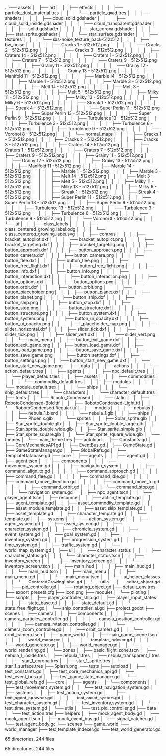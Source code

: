 .
├── assets
│   ├── art
│   │   ├── effects
│   │   │   ├── particle_dust_material.tres
│   │   │   └── particle_quad.tres
│   │   ├── shaders
│   │   │   ├── cloud_solid.gdshader
│   │   │   ├── cloud_solid_inside.gdshader
│   │   │   ├── cloud_transparent.gdshader
│   │   │   ├── solid.gdshader
│   │   │   ├── star_corona.gdshader
│   │   │   ├── star_sprite.gdshader
│   │   │   └── star_surface.gdshader
│   │   ├── textures
│   │   │   └── sbs-noise_texture_pack-512x512
│   │   │       ├── bw_noise
│   │   │       │   ├── Cracks 1 - 512x512.png
│   │   │       │   ├── Cracks 2 - 512x512.png
│   │   │       │   ├── Cracks 3 - 512x512.png
│   │   │       │   ├── Craters 14 - 512x512.png
│   │   │       │   ├── Craters 1 - 512x512.png
│   │   │       │   ├── Craters 7 - 512x512.png
│   │   │       │   ├── Craters 9 - 512x512.png
│   │   │       │   ├── Grainy 11 - 512x512.png
│   │   │       │   ├── Grainy 12 - 512x512.png
│   │   │       │   ├── Grainy 13 - 512x512.png
│   │   │       │   ├── Manifold 11 - 512x512.png
│   │   │       │   ├── Marble 14 - 512x512.png
│   │   │       │   ├── Marble 1 - 512x512.png
│   │   │       │   ├── Marble 3 - 512x512.png
│   │   │       │   ├── Melt 14 - 512x512.png
│   │   │       │   ├── Melt 3 - 512x512.png
│   │   │       │   ├── Melt 5 - 512x512.png
│   │   │       │   ├── Milky 11 - 512x512.png
│   │   │       │   ├── Milky 13 - 512x512.png
│   │   │       │   ├── Milky 6 - 512x512.png
│   │   │       │   ├── Streak 1 - 512x512.png
│   │   │       │   ├── Streak 4 - 512x512.png
│   │   │       │   ├── Super Perlin 11 - 512x512.png
│   │   │       │   ├── Super Perlin 13 - 512x512.png
│   │   │       │   ├── Super Perlin 9 - 512x512.png
│   │   │       │   ├── Turbulence 13 - 512x512.png
│   │   │       │   ├── Turbulence 3 - 512x512.png
│   │   │       │   ├── Turbulence 6 - 512x512.png
│   │   │       │   ├── Turbulence 9 - 512x512.png
│   │   │       │   └── Voronoi 8 - 512x512.png
│   │   │       └── normal_maps
│   │   │           ├── Cracks 1 - 512x512.png
│   │   │           ├── Cracks 2 - 512x512.png
│   │   │           ├── Cracks 3 - 512x512.png
│   │   │           ├── Craters 14 - 512x512.png
│   │   │           ├── Craters 1 - 512x512.png
│   │   │           ├── Craters 7 - 512x512.png
│   │   │           ├── Craters 9 - 512x512.png
│   │   │           ├── Grainy 11 - 512x512.png
│   │   │           ├── Grainy 12 - 512x512.png
│   │   │           ├── Grainy 13 - 512x512.png
│   │   │           ├── Manifold 11 - 512x512.png
│   │   │           ├── Marble 14 - 512x512.png
│   │   │           ├── Marble 1 - 512x512.png
│   │   │           ├── Marble 3 - 512x512.png
│   │   │           ├── Melt 14 - 512x512.png
│   │   │           ├── Melt 3 - 512x512.png
│   │   │           ├── Melt 5 - 512x512.png
│   │   │           ├── Milky 11 - 512x512.png
│   │   │           ├── Milky 13 - 512x512.png
│   │   │           ├── Milky 6 - 512x512.png
│   │   │           ├── Streak 1 - 512x512.png
│   │   │           ├── Streak 4 - 512x512.png
│   │   │           ├── Super Perlin 11 - 512x512.png
│   │   │           ├── Super Perlin 13 - 512x512.png
│   │   │           ├── Super Perlin 9 - 512x512.png
│   │   │           ├── Turbulence 13 - 512x512.png
│   │   │           ├── Turbulence 3 - 512x512.png
│   │   │           ├── Turbulence 6 - 512x512.png
│   │   │           ├── Turbulence 9 - 512x512.png
│   │   │           └── Voronoi 8 - 512x512.png
│   │   └── ui
│   │       ├── class_labels
│   │       │   ├── class_centered_growing_label.odg
│   │       │   └── class_centered_growing_label.svg
│   │       ├── controls
│   │       │   ├── bracket_autopilot.dxf
│   │       │   ├── bracket_autopilot.png
│   │       │   ├── bracket_targeting.dxf
│   │       │   ├── bracket_targeting.png
│   │       │   ├── button_approach.dxf
│   │       │   ├── button_approach.png
│   │       │   ├── button_camera.dxf
│   │       │   ├── button_camera.png
│   │       │   ├── button_flee.dxf
│   │       │   ├── button_flee.png
│   │       │   ├── button_free_flight.dxf
│   │       │   ├── button_free_flight.png
│   │       │   ├── button_info.dxf
│   │       │   ├── button_info.png
│   │       │   ├── button_interaction.dxf
│   │       │   ├── button_interaction.png
│   │       │   ├── button_options.dxf
│   │       │   ├── button_options.png
│   │       │   ├── button_orbit.dxf
│   │       │   ├── button_orbit.png
│   │       │   ├── button_placeholder.png
│   │       │   ├── button_planet.dxf
│   │       │   ├── button_planet.png
│   │       │   ├── button_ship.dxf
│   │       │   ├── button_ship.png
│   │       │   ├── button_stop.dxf
│   │       │   ├── button_stop.png
│   │       │   ├── button_structure.dxf
│   │       │   ├── button_structure.png
│   │       │   ├── button_system.dxf
│   │       │   ├── button_system.png
│   │       │   ├── button_ui_opacity.dxf
│   │       │   ├── button_ui_opacity.png
│   │       │   ├── _placeholder_map.png
│   │       │   ├── slider_horizontal.dxf
│   │       │   ├── slider_tick.dxf
│   │       │   ├── slider_tick.png
│   │       │   ├── slider_vert.dxf
│   │       │   └── slider_vert.png
│   │       └── main_menu
│   │           ├── button_exit_game.dxf
│   │           ├── button_exit_game.png
│   │           ├── button_load_game.dxf
│   │           ├── button_load_game.png
│   │           ├── button_save_game.dxf
│   │           ├── button_save_game.png
│   │           ├── button_settings.dxf
│   │           ├── button_settings.png
│   │           ├── button_start_new_game.dxf
│   │           └── button_start_new_game.png
│   ├── data
│   │   ├── actions
│   │   │   └── action_default.tres
│   │   ├── agents
│   │   │   ├── npc_default.tres
│   │   │   └── player_default.tres
│   │   ├── assets
│   │   │   ├── commodities
│   │   │   │   └── commodity_default.tres
│   │   │   ├── modules
│   │   │   │   └── module_default.tres
│   │   │   └── ships
│   │   │       └── ship_default.tres
│   │   └── characters
│   │       └── character_default.tres
│   ├── fonts
│   │   └── Roboto_Condensed
│   │       └── static
│   │           ├── RobotoCondensed-Bold.ttf
│   │           ├── RobotoCondensed-Light.ttf
│   │           └── RobotoCondensed-Regular.ttf
│   ├── models
│   │   ├── nebulas
│   │   │   ├── nebula_1.blend
│   │   │   └── nebula_1.glb
│   │   ├── ships
│   │   │   └── Phoenix.glb
│   │   └── sprites
│   │       ├── Solar_sprite.glb
│   │       ├── Star_sprite_double.glb
│   │       ├── Star_sprite_double_large.glb
│   │       ├── Star_sprite_double_wide.glb
│   │       ├── Star_sprite_simple.glb
│   │       ├── Star_sprite_square.glb
│   │       └── Star_sprite_square_wide.glb
│   └── themes
│       └── main_theme.tres
├── autoload
│   ├── Constants.gd
│   ├── CoreMechanicsAPI.gd
│   ├── EventBus.gd
│   ├── GameState.gd
│   ├── GameStateManager.gd
│   ├── GlobalRefs.gd
│   └── TemplateDatabase.gd
├── core
│   ├── agents
│   │   ├── agent.gd
│   │   ├── agent.tscn
│   │   ├── components
│   │   │   ├── movement_system.gd
│   │   │   ├── navigation_system
│   │   │   │   ├── command_align_to.gd
│   │   │   │   ├── command_approach.gd
│   │   │   │   ├── command_flee.gd
│   │   │   │   ├── command_idle.gd
│   │   │   │   ├── command_move_direction.gd
│   │   │   │   ├── command_move_to.gd
│   │   │   │   ├── command_orbit.gd
│   │   │   │   └── command_stop.gd
│   │   │   └── navigation_system.gd
│   │   ├── npc_agent.tscn
│   │   └── player_agent.tscn
│   ├── resource
│   │   ├── action_template.gd
│   │   ├── agent_template.gd
│   │   ├── asset_commodity_template.gd
│   │   ├── asset_module_template.gd
│   │   ├── asset_ship_template.gd
│   │   ├── asset_template.gd
│   │   ├── character_template.gd
│   │   └── template.gd
│   ├── systems
│   │   ├── action_system.gd
│   │   ├── agent_system.gd
│   │   ├── asset_system.gd
│   │   ├── character_system.gd
│   │   ├── chronicle_system.gd
│   │   ├── event_system.gd
│   │   ├── goal_system.gd
│   │   ├── inventory_system.gd
│   │   ├── progression_system.gd
│   │   ├── time_system.gd
│   │   ├── traffic_system.gd
│   │   └── world_map_system.gd
│   ├── ui
│   │   ├── character_status
│   │   │   ├── character_status.gd
│   │   │   └── character_status.tscn
│   │   ├── inventory_screen
│   │   │   ├── inventory_screen.gd
│   │   │   └── inventory_screen.tscn
│   │   ├── main_hud
│   │   │   ├── main_hud.gd
│   │   │   └── main_hud.tscn
│   │   ├── main_menu
│   │   │   ├── main_menu.gd
│   │   │   └── main_menu.tscn
│   │   └── ui_helper_classes
│   │       └── CenteredGrowingLabel.gd
│   └── utils
│       ├── editor_object.gd
│       ├── pid_controller.gd
│       └── rotating_object.gd
├── default_env.tres
├── export_presets.cfg
├── Icon.png
├── modules
│   └── piloting
│       └── scripts
│           ├── player_controller_ship.gd
│           ├── player_input_states
│           │   ├── state_base.gd
│           │   ├── state_default.gd
│           │   └── state_free_flight.gd
│           └── ship_controller_ai.gd
├── project.godot
├── scenes
│   ├── camera
│   │   ├── components
│   │   │   ├── camera_particles_controller.gd
│   │   │   ├── camera_position_controller.gd
│   │   │   ├── camera_rotation_controller.gd
│   │   │   └── camera_zoom_controller.gd
│   │   ├── orbit_camera.gd
│   │   └── orbit_camera.tscn
│   ├── game_world
│   │   ├── main_game_scene.tscn
│   │   ├── world_manager
│   │   │   ├── template_indexer.gd
│   │   │   └── world_generator.gd
│   │   ├── world_manager.gd
│   │   └── world_rendering.gd
│   └── zones
│       ├── basic_flight_zone.tscn
│       ├── nebula_1_inside.tres
│       ├── nebula_1.tres
│       ├── nebula_transparent_1.tres
│       ├── star_1_corona.tres
│       ├── star_1_sprite.tres
│       └── star_1_surface.tres
├── Splash.png
└── tests
    ├── autoload
    │   ├── test_constants.gd
    │   ├── test_core_mechanics_api.gd
    │   ├── test_event_bus.gd
    │   ├── test_game_state_manager.gd
    │   └── test_global_refs.gd
    ├── core
    │   ├── agents
    │   │   └── components
    │   │       ├── test_movement_system.gd
    │   │       └── test_navigation_system.gd
    │   ├── systems
    │   │   ├── test_action_system.gd
    │   │   ├── test_agent_spawner.gd
    │   │   ├── test_asset_system.gd
    │   │   ├── test_character_system.gd
    │   │   ├── test_inventory_system.gd
    │   │   └── test_time_system.gd
    │   └── utils
    │       └── test_pid_controller.gd
    ├── data
    │   └── test_action.tres
    ├── helpers
    │   ├── mock_agent_body.gd
    │   ├── mock_agent.tscn
    │   ├── mock_event_bus.gd
    │   ├── signal_catcher.gd
    │   └── test_agent_body.gd
    └── scenes
        └── game_world
            └── world_manager
                ├── test_template_indexer.gd
                └── test_world_generator.gd

65 directories, 244 files

65 directories, 244 files
